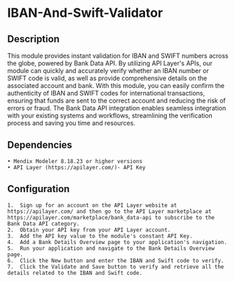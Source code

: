 # IBAN-And-Swift-Validator
## Description
This module provides instant validation for IBAN and SWIFT numbers across the globe, powered by Bank Data API. By utilizing API Layer's APIs, our module can quickly and accurately verify whether an IBAN number or SWIFT code is valid, as well as provide comprehensive details on the associated account and bank.
With this module, you can easily confirm the authenticity of IBAN and SWIFT codes for international transactions, ensuring that funds are sent to the correct account and reducing the risk of errors or fraud. The Bank Data API integration enables seamless integration with your existing systems and workflows, streamlining the verification process and saving you time and resources.

## Dependencies
    • Mendix Modeler 8.18.23 or higher versions
    • API Layer (https://apilayer.com/)- API Key
## Configuration
    1.	Sign up for an account on the API Layer website at https://apilayer.com/ and then go to the API Layer marketplace at https://apilayer.com/marketplace/bank_data-api to subscribe to the Bank Data API category.
    2.	Obtain your API key from your API Layer account.
    3.	Add the API key value to the module's constant API Key.
    4.	Add a Bank Details Overview page to your application's navigation.
    5.	Run your application and navigate to the Bank Details Overview page.
    6.	Click the New button and enter the IBAN and Swift code to verify.
    7.	Click the Validate and Save button to verify and retrieve all the details related to the IBAN and Swift code.

